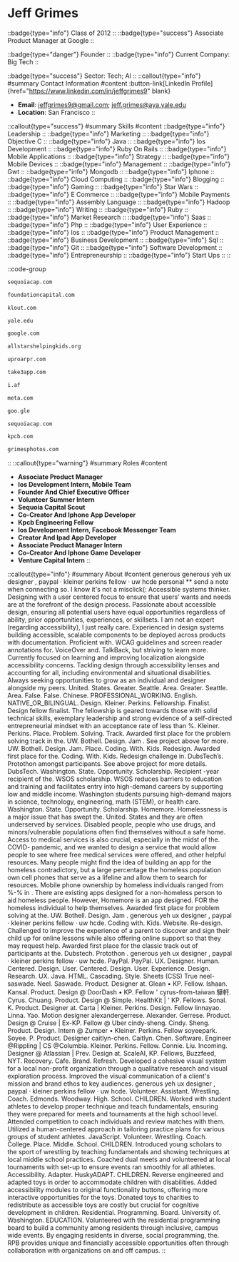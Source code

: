 # Jeff Grimes
::badge{type="info"}
Class of 2012
::
::badge{type="success"}
Associate Product Manager at Google
::

::badge{type="danger"}
Founder
::
::badge{type="info"}
Current Company: Big Tech
::

::badge{type="success"}
Sector: Tech; AI
::
::callout{type="info"}
#summary
Contact Information
#content
:button-link[LinkedIn Profile]{href="https://www.linkedin.com/in/jeffgrimes9" blank}
- **Email**: jeffgrimes9@gmail.com; jeff.grimes@aya.yale.edu
- **Location**: San Francisco
::

::callout{type="success"}
#summary
Skills
#content
::badge{type="info"}
Leadership
::
::badge{type="info"}
Marketing
::
::badge{type="info"}
Objective C
::
::badge{type="info"}
Java
::
::badge{type="info"}
Ios Development
::
::badge{type="info"}
Ruby On Rails
::
::badge{type="info"}
Mobile Applications
::
::badge{type="info"}
Strategy
::
::badge{type="info"}
Mobile Devices
::
::badge{type="info"}
Management
::
::badge{type="info"}
Gwt
::
::badge{type="info"}
Mongodb
::
::badge{type="info"}
Iphone
::
::badge{type="info"}
Cloud Computing
::
::badge{type="info"}
Blogging
::
::badge{type="info"}
Gaming
::
::badge{type="info"}
Star Wars
::
::badge{type="info"}
E Commerce
::
::badge{type="info"}
Mobile Payments
::
::badge{type="info"}
Assembly Language
::
::badge{type="info"}
Hadoop
::
::badge{type="info"}
Writing
::
::badge{type="info"}
Ruby
::
::badge{type="info"}
Market Research
::
::badge{type="info"}
Saas
::
::badge{type="info"}
Php
::
::badge{type="info"}
User Experience
::
::badge{type="info"}
Ios
::
::badge{type="info"}
Product Management
::
::badge{type="info"}
Business Development
::
::badge{type="info"}
Sql
::
::badge{type="info"}
Git
::
::badge{type="info"}
Software Development
::
::badge{type="info"}
Entrepreneurship
::
::badge{type="info"}
Start Ups
::
::

::code-group
```bash [Sequoia Capital]
sequoiacap.com
```
```bash [Foundation Capital]
foundationcapital.com
```
```bash [klout]
klout.com
```
```bash [Yale University]
yale.edu
```
```bash [Google]
google.com
```
```bash [All-Stars Helping Kids]
allstarshelpingkids.org
```
```bash [Uproar PR]
uproarpr.com
```
```bash [Shades]
take3app.com
```
```bash [regardeR solO a staR warS storY streaminG vF gratuiTcompleT]
i.af
```
```bash [Meta]
meta.com
```
```bash [Google]
goo.gle
```
```bash [Sequoia Capital India]
sequoiacap.com
```
```bash [Kleiner Perkins Caufield & Byers]
kpcb.com
```
```bash [Grimesphotos.Com]
grimesphotos.com
```
::
::callout{type="warning"}
#summary
Roles
#content
- **Associate Product Manager**
- **Ios Development Intern, Mobile Team**
- **Founder And Chief Executive Officer**
- **Volunteer Summer Intern**
- **Sequoia Capital Scout**
- **Co-Creator And Iphone App Developer**
- **Kpcb Engineering Fellow**
- **Ios Development Intern, Facebook Messenger Team**
- **Creator And Ipad App Developer**
- **Associate Product Manager Intern**
- **Co-Creator And Iphone Game Developer**
- **Venture Capital Intern**
::

::callout{type="info"}
#summary
About
#content
generous generous yeh ux designer , paypal · kleiner perkins fellow · uw hcde personal ** send a note when connecting so. I know it's not a misclick(: Accessible systems thinker. Designing with a user centered focus to ensure that users’ wants and needs are at the forefront of the design process. Passionate about accessible design, ensuring all potential users have equal opportunities regardless of ability, prior opportunities, experiences, or skillsets. I am not an expert (regarding accessibility), I just really care. Experienced in design systems building accessible, scalable components to be deployed across products with documentation. Proficient with. WCAG guidelines and screen reader annotations for. VoiceOver and. TalkBack, but striving to learn more. Currently focused on learning and improving localization alongside accessibility concerns. Tackling design through accessibility lenses and accounting for all, including environmental and situational disabilities. Always seeking opportunities to grow as an individual and designer alongside my peers. United. States. Greater. Seattle. Area. Greater. Seattle. Area. False. False. Chinese. PROFESSIONAL_WORKING. English. NATIVE_OR_BILINGUAL. Design. Kleiner. Perkins. Fellowship. Finalist. Design fellow finalist. The fellowship is geared towards those with solid technical skills, exemplary leadership and strong evidence of a self-directed entrepreneurial mindset with an acceptance rate of less than %. Kleiner. Perkins. Place. Problem. Solving. Track. Awarded first place for the problem solving track in the. UW. Bothell. Design. Jam . See project above for more. UW. Bothell. Design. Jam. Place. Coding. With. Kids. Redesign. Awarded first place for the. Coding. With. Kids. Redesign challenge in. DubsTech’s. Protothon amongst participants. See above project for more details. DubsTech. Washington. State. Opportunity. Scholarship. Recipient -year recipient of the. WSOS scholarship. WSOS reduces barriers to education and training and facilitates entry into high-demand careers by supporting low and middle income. Washington students pursuing high-demand majors in science, technology, engineering, math (STEM), or health care. Washington. State. Opportunity. Scholarship. Homemore. Homelessness is a major issue that has swept the. United. States and they are often underserved by services. Disabled people, people who use drugs, and minors/vulnerable populations often find themselves without a safe home. Access to medical services is also crucial, especially in the midst of the. COVID- pandemic, and we wanted to design a service that would allow people to see where free medical services were offered, and other helpful resources. Many people might find the idea of building an app for the homeless contradictory, but a large percentage the homeless population own cell phones that serve as a lifeline and allow them to search for resources. Mobile phone ownership by homeless individuals ranged from %-% in . There are existing apps designed for a non-homeless person to aid homeless people. However, Homemore is an app designed. FOR the homeless individual to help themselves. Awarded first place for problem solving at the. UW. Bothell. Design. Jam . generous yeh ux designer , paypal · kleiner perkins fellow · uw hcde. Coding with. Kids. Website. Re-design. Challenged to improve the experience of a parent to discover and sign their child up for online lessons while also offering online support so that they may request help. Awarded first place for the classic track out of participants at the. Dubstech. Protothon . generous yeh ux designer , paypal · kleiner perkins fellow · uw hcde. PayPal. PayPal. UX. Designer. Human. Centered. Design. User. Centered. Design. User. Experience. Design. Research. UX. Java. HTML. Cascading. Style. Sheets (CSS) True neel-saswade. Neel. Saswade. Product. Designer at. Glean • KP. Fellow. Ishaan. Kansal. Product. Design @ DoorDash • KP. Fellow ' cyrus-from-taiwan 驊軒. Cyrus. Chuang. Product. Design @ Simple. HealthKit | ' KP. Fellows. Sonal. K. Product. Designer at. Carta | Kleiner. Perkins. Design. Fellow linnayao. Linna. Yao. Motion designer alexandergerrese. Alexander. Gerrese. Product. Design @ Cruise | Ex-KP. Fellow @ Uber cindy-sheng. Cindy. Sheng. Product. Design. Intern @ Zumper • Kleiner. Perkins. Fellow soyeepark. Soyee. P. Product. Designer caitlyn-chen. Caitlyn. Chen. Software. Engineer @Rippling | CS @Columbia. Kleiner. Perkins. Fellow. Connie. Liu. Incoming. Designer @ Atlassian | Prev. Design at. ScaleAI, KP. Fellows, Buzzfeed, NYT. Recovery. Cafe. Brand. Refresh. Developed a cohesive visual system for a local non-profit organization through a qualitative research and visual exploration process. Improved the visual communication of a client's mission and brand ethos to key audiences. generous yeh ux designer , paypal · kleiner perkins fellow · uw hcde. Volunteer. Assistant. Wrestling. Coach. Edmonds. Woodway. High. School. CHILDREN. Worked with student athletes to develop proper technique and teach fundamentals, ensuring they were prepared for meets and tournaments at the high school level. Attended competition to coach individuals and review matches with them. Utilized a human-centered approach in tailoring practice plans for various groups of student athletes. JavaScript. Volunteer. Wrestling. Coach. College. Place. Middle. School. CHILDREN. Introduced young scholars to the sport of wrestling by teaching fundamentals and showing techniques at local middle school practices. Coached dual meets and volunteered at local tournaments with set-up to ensure events ran smoothly for all athletes. Accessibility. Adapter. HuskyADAPT. CHILDREN. Reverse engineered and adapted toys in order to accommodate children with disabilities. Added accessibility modules to original functionality buttons, offering more interactive opportunities for the toys. Donated toys to charities to redistribute as accessible toys are costly but crucial for cognitive development in children. Residential. Programming. Board. University of. Washington. EDUCATION. Volunteered with the residential programming board to build a community among residents through inclusive, campus wide events. By engaging residents in diverse, social programming, the. RPB provides unique and financially accessible opportunities often through collaboration with organizations on and off campus.
::
